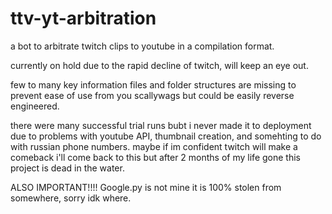 # ttv-yt-arbitration
a bot to arbitrate twitch clips to youtube in a compilation format.

currently on hold due to the rapid decline of twitch, will keep an eye out.

few to many key information files and folder structures are missing to prevent ease of use from you scallywags but could be easily reverse engineered.

there were many successful trial runs bubt i never made it to deployment due to problems with youtube API, thumbnail creation, and somehting to do with russian phone numbers. maybe if im confident twitch will make a comeback i'll come back to this but after 2 months of my life gone this project is dead in the water.



ALSO IMPORTANT!!!!
Google.py is not mine it is 100% stolen from somewhere, sorry idk where.
